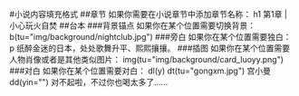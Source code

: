 #小说内容填充格式
##章节
如果你需要在小说章节中添加章节名称：
    h1 第1章 | 小心玩火自焚
##台本
###背景锚点
如果你在某个位置需要切换背景：
    b(tu="img/background/nightclub.jpg")
###旁白
如果你在某个位置需要独白：
    p 纸醉金迷的日本，处处歌舞升平、熙熙攘攘。
###插图
如果你在某个位置需要人物肖像或者是其他类似图片：
    img(tu="img/background/card_luoyy.png")
###对白
如果你在某个位置需要对白：
    dl(y)
        dt(tu="gongxm.jpg") 宫小曼
        dd(yin="") 对不起啦，不过你也喝太多了……
